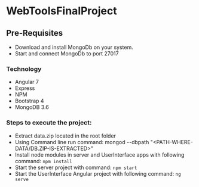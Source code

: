 # WebToolsFinalProject

## Pre-Requisites ## 
- Download and install MongoDb on your system. 
- Start and connect MongoDb to port 27017

### Technology
- Angular 7
- Express
- NPM
- Bootstrap 4
- MongoDB 3.6

### Steps to execute the project: ###
- Extract data.zip located in the root folder 
- Using Command line run command: mongod --dbpath "<PATH-WHERE-DATA/DB.ZIP-IS-EXTRACTED>"
- Install node modules in server and UserInterface apps with following command: `npm install`
- Start the server project with command: `npm start`
- Start the UserInterface Angular project with following command: `ng serve`

